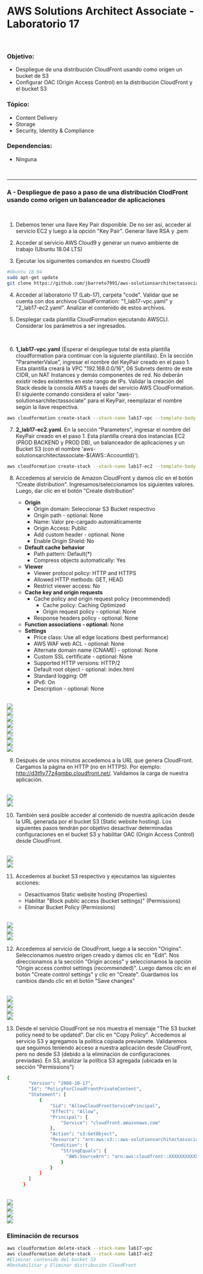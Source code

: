 # AWS Solutions Architect Associate - Laboratorio 17

<br>

### Objetivo: 
* Despliegue de una distribución CloudFront usando como origen un bucket de S3
* Configurar OAC (Origin Access Control) en la distribución CloudFront y el bucket S3 

### Tópico:
* Content Delivery
* Storage
* Security, Identity & Compliance

### Dependencias:
* Ninguna

<br>

---

### A - Despliegue de paso a paso de una distribución ClodFront usando como origen un balanceador de aplicaciones

<br>

1. Debemos tener una llave Key Pair disponible. De no ser así, acceder al servicio EC2 y luego a la opción "Key Pair". Generar llave RSA y .pem 

2. Acceder al servicio AWS Cloud9 y generar un nuevo ambiente de trabajo (Ubuntu 18.04 LTS)

3. Ejecutar los siguinentes comandos en nuestro Cloud9

```bash
#Ubuntu 18.04
sudo apt-get update
git clone https://github.com/jbarreto7991/aws-solutionsarchitectassociate.git
```

4. Acceder al laboratorio 17 (Lab-17), carpeta "code". Validar que se cuenta con dos archivos CloudFormation: "1_lab17-vpc.yaml" y "2_lab17-ec2.yaml". Analizar el contenido de estos archivos.

5. Desplegar cada plantilla CloudFormation ejecutando AWSCLI. Considerar los parámetros a ser ingresados.

    <br>
6. **1_lab17-vpc.yaml** (Esperar el despliegue total de esta plantilla cloudformation para continuar con la siguiente plantillas). En la sección "ParameterValue", ingresar el nombre del KeyPair creado en el paso 1. Esta plantilla creará la VPC "192.168.0.0/16", 06 Subnets dentro de este CIDR, un NAT Instances y demás componentes de red. No deberán existir redes existentes en este rango de IPs. Validar la creación del Stack desde la consola AWS a través del servicio AWS CloudFormation. El siguiente comando considera el valor "aws-solutionsarchitectassociate" para el KeyPair, reemplazar el nombre según la llave respectiva.

```bash
aws cloudformation create-stack --stack-name lab17-vpc --template-body file://~/environment/aws-solutionsarchitectassociate/Lab-17/code/1_lab17-vpc.yaml --parameters ParameterKey=KeyPair,ParameterValue="aws-solutionsarchitectassociate" --capabilities CAPABILITY_IAM
```

7. **2_lab17-ec2.yaml**. En la sección "Parameters", ingresar el nombre del KeyPair creado en el paso 1. Esta plantilla creará dos instancias EC2 (PROD BACKEND y PROD DB), un balanceador de aplicaciones y un Bucket S3 (con el nombre 'aws-solutionsarchitectassociate-${AWS::AccountId}').

```bash
aws cloudformation create-stack --stack-name lab17-ec2 --template-body file://~/environment/aws-solutionsarchitectassociate/Lab-17/code/2_lab17-ec2.yaml --parameters ParameterKey=KeyPair,ParameterValue="aws-solutionsarchitectassociate" --capabilities CAPABILITY_IAM
```

8. Accedemos al servicio de Amazon CloudFront y damos clic en el botón "Create distribution". Ingresamos/seleccionamos los siguientes valores. Luego, dar clic en el botón "Create distribution"

    * **Origin**
        * Origin domain: Seleccionar S3 Bucket respectivo
        * Origin path - optional: None
        * Name: Valor pre-cargado automáticamente
        * Origin Access: Public
        * Add custom header - optional: None
        * Enable Origin Shield: No
    * **Default cache behavior**
        * Path pattern: Default(*)
        * Compress objects automatically: Yes
    * **Viewer**
        * Viewer protocol policy: HTTP and HTTPS
        * Allowed HTTP methods: GET, HEAD
        * Restrict viewer access: No
    * **Cache key and origin requests**
        * Cache policy and origin request policy (recommended)
            * Cache policy: Caching Optimized
            * Origin request policy - optional: None
        * Response headers policy - optional: None
    * **Function associations - optional:** None
    * **Settings**
        * Price class: Use all edge locations (best performance)
        * AWS WAF web ACL - optional: None
        * Alternate domain name (CNAME) - optional: None
        * Custom SSL certificate - optional: None
        * Supported HTTP versions: HTTP/2
        * Default root object - optional: index.html
        * Standard logging: Off
        * IPv6: On
        * Description - optional: None


<br>

<img src="images/Lab17_01.jpg">

<br>

<img src="images/Lab17_02.jpg">

<br>

<img src="images/Lab17_04.jpg">

<br>

<img src="images/Lab17_05.jpg">

<br>

<img src="images/Lab17_06.jpg">

<br>

<img src="images/Lab17_07.jpg">

<br>

<img src="images/Lab17_08.jpg">

<br>

<img src="images/Lab17_09.jpg">

<br>

9. Después de unos minutos accedemos a la URL que genera CloudFront. Cargamos la página en HTTP (no en HTTPS). Por ejemplo: http://d3tfly77z4gmbp.cloudfront.net/. Validamos la carga de nuestra aplicación.

<br>

<img src="images/Lab17_10.jpg">

<br>

<img src="images/Lab17_11.jpg">

<br>

10. También será posible acceder al contenido de nuestra aplicación desde la URL generada por el bucket S3 (Static website hosting). Los siguientes pasos tendrán por objetivo desactivar determinadas configuraciones en el bucket S3 y habilitar OAC (Origin Access Control) desde CloudFront.

<br>
<img src="images/Lab17_18.jpg">

<br>
<img src="images/Lab17_19.jpg">

<br>


11. Accedemos al bucket S3 respectivo y ejecutamos las siguientes acciones:

    * Desactivamos Static website hosting (Properties)
    * Habilitar "Block public access (bucket settings)" (Permissions)
    * Eliminar Bucket Policy (Permissions)


<br>

<img src="images/Lab17_12.jpg">

<br>

<img src="images/Lab17_13.jpg">

<br>

<img src="images/Lab17_14.jpg">

<br>

12. Accedemos al servicio de CloudFront, luego a la sección "Origins". Seleccionamos nuestro origen creado y damos clic en "Edit". Nos direccionamos a la sección "Origin access" y seleccionamos la opción "Origin access control settings (recommended)". Luego damos clic en el botón "Create control settings" y clic en "Create". Guardamos los cambios dando clic en el botón "Save changes"

<br>

<img src="images/Lab17_20.jpg">

<br>

<img src="images/Lab17_15.jpg">

<br>

<img src="images/Lab17_21.jpg">

<br>

<img src="images/Lab17_22.jpg">

<br>

13. Desde el servicio CloudFront se nos muestra el mensaje "The S3 bucket policy need to be updated". Dar clic en "Copy Policy". Accedemos al servicio S3 y agregamos la política copiada previamete. Validaremos que seguimos teniendo acceso a nuestra aplicación desde CloudFront, pero no desde S3 (debido a la eliminación de configuraciones previadas). En S3, analizar la política S3 agregada (ubicada en la sección "Permissions") 

```bash
{
        "Version": "2008-10-17",
        "Id": "PolicyForCloudFrontPrivateContent",
        "Statement": [
            {
                "Sid": "AllowCloudFrontServicePrincipal",
                "Effect": "Allow",
                "Principal": {
                    "Service": "cloudfront.amazonaws.com"
                },
                "Action": "s3:GetObject",
                "Resource": "arn:aws:s3:::aws-solutionsarchitectassociate-XXXXXXXXXXXX/*",
                "Condition": {
                    "StringEquals": {
                      "AWS:SourceArn": "arn:aws:cloudfront::XXXXXXXXXXXX:distribution/E23BUH48WZVWVM"
                    }
                }
            }
        ]
      }
```

<br>
<img src="images/Lab17_24.jpg">

<br>
<img src="images/Lab17_25.jpg">

<br>
<img src="images/Lab17_16.jpg">

<br>

<img src="images/Lab17_23.jpg">

<br>



### Eliminación de recursos

```bash
aws cloudformation delete-stack --stack-name lab17-vpc
aws cloudformation delete-stack --stack-name lab17-ec2
#Eliminar contenido del bucket S3
#Deshabilitar y Eliminar distribución CloudFront
```
